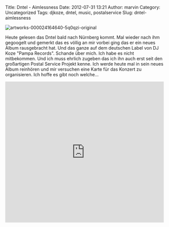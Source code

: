 Title: Dntel - Aimlessness
Date: 2012-07-31 13:21
Author: marvin
Category: Uncategorized
Tags: djkoze, dntel, music, postalservice
Slug: dntel-aimlessness

![artworks-000024164640-5q0qzi-original]({static}/images/artworks-000024164640-5q0qzi-original.jpg)

Heute gelesen das Dntel bald nach Nürnberg kommt. Mal wieder nach ihm
gegoogelt und gemerkt das es völlig an mir vorbei ging das er ein neues
Album rausgebracht hat. Und das ganze auf dem deutschen Label von DJ
Koze "Pampa Records". Schande über mich. Ich habe es nicht mitbekommen.
Und ich muss ehrlich zugeben das ich ihn auch erst seit den großartigen
Postal Service Projekt kenne. Ich werde heute mal in sein neues Album
reinhören und mir versuchen eine Karte für das Konzert zu organisieren.
Ich hoffe es gibt noch welche...

<iframe width="100%" height="450" scrolling="no" frameborder="no" src="http://w.soundcloud.com/player/?url=http%3A%2F%2Fapi.soundcloud.com%2Fplaylists%2F2048133&amp;show_artwork=true"></iframe>

